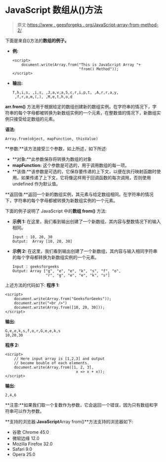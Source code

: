 # JavaScript 数组从()方法

> 原文:[https://www . geesforgeks . org/JavaScript-array-from-method-2/](https://www.geeksforgeeks.org/javascript-array-from-method-2/)

下面是来自()方法的**数组的例子。**

*   **例:**

    ```
    <script>
        document.write(Array.from("This is JavaScript Array "+
                                  "from() Method"));
    </script>                                        
    ```

*   **输出:**

    ```
    T,h,i,s, ,i,s, ,J,a,v,a,S,c,r,i,p,t, ,A,r,r,a,y, 
     ,f,r,o,m,(,), ,M,e,t,h,o,d
    ```

**arr.from()** 方法用于根据给定的数组创建新的数组实例。在字符串的情况下，字符串的每个字母都被转换为新数组实例的一个元素，在整数值的情况下，新数组实例只接受给定数组的元素。

**语法:**

```
Array.from(object, mapFunction, thisValue)
```

**参数:**该方法接受三个参数，如上所述，如下所述:

*   **对象:**此参数保存将转换为数组的对象
*   **mapFunction:** 这个参数是可选的，用于调用数组的每一项。
*   **该值:**该参数是可选的，它保存要传递的上下文，以便在执行映射函数时使用。如果传递了上下文，它将像这样用于回调函数的每次调用，否则使用 undefined 作为默认值。

**返回值:**返回一个新的数组实例，其元素与给定数组相同。在字符串的情况下，字符串的每个字母都被转换为新数组实例的一个元素。

下面的例子说明了 JavaScript 中的**数组 from()** 方法:

*   **示例 1:** 在这里，我们看到输出创建了一个新数组，其内容与整数情况下的输入相同。

    ```
    Input : 10, 20, 30
    Output:  Array [10, 20, 30]

    ```

*   **示例 2:** 在这里，我们看到输出创建了一个新数组，其内容与输入相同字符串的每个字母都转换为新数组实例的一个元素。

    ```
    Input : geeksforgeeks
    Output: Array ["g", "e", "e", "k", "s", "f", "o", 
                   "r", "g", "e", "e", "k", "s"]

    ```

上述方法的代码如下:
**程序 1:**

```
<script>
    document.write(Array.from("GeeksforGeeks"));
    document.write("<br />")
    document.write(Array.from([10, 20, 30]));
</script>                    
```

**输出:**

```
G,e,e,k,s,f,o,r,G,e,e,k,s
10,20,30

```

**程序 2:**

```
<script>
    // Here input array is [1,2,3] and output 
    // become bouble of each elements.
    document.write(Array.from([1, 2, 3], 
                                x => x + x));
</script>                                        
```

**输出:**

```
2,4,6
```

**注意:**如果我们取一个复数作为参数，它会返回一个错误，因为只有数组和字符串可以作为参数。

**支持的浏览器:**JavaScript**Array from()**方法支持的浏览器如下:

*   谷歌 Chrome 45.0
*   微软边缘 12.0
*   Mozilla Firefox 32.0
*   Safari 9.0
*   Opera 25.0
